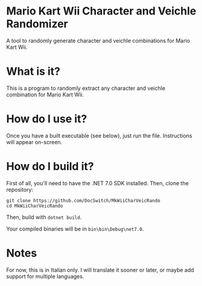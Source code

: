 # Mario Kart Wii Character and Veichle Randomizer
A tool to randomly generate character and veichle combinations for Mario Kart Wii.

# What is it?
This is a program to randomly extract any character and veichle combination for Mario Kart Wii.

# How do I use it? 
Once you have a built executable (see below), just run the file. Instructions will appear on-screen.

# How do I build it?
First of all, you'll need to have the .NET 7.0 SDK installed. Then, clone the repository:

    git clone https://github.com/DocSwitch/MkWiiCharVeicRando
    cd MkWiiCharVeicRando
    
Then, build with `dotnet build`.

Your compiled binaries will be in `bin\bin\Debug\net7.0`.

# Notes

For now, this is in Italian only. I will translate it sooner or later, or maybe add support for multiple languages.
